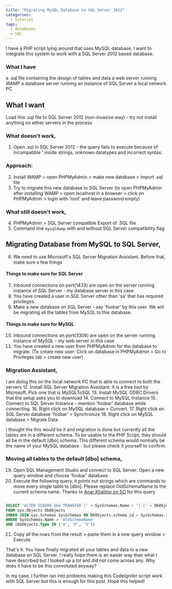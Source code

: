 ```yaml
---
title: "Migrating MySQL Database to SQL Server 2012"
categories:
  - tutorial
tags:
  - databases
  - SQL
---
```


I have a PHP script lying around that uses MySQL database. I want to integrate this system to work with a SQL Server 2012 based database.

### What I have
a .sql file containing the design of tables and data
a web server running WAMP
a database server running an instance of SQL Server
a local network PC

## What I want
Load this .sql file to SQL Server 2012
(non-invasive way) - try not install anything on either servers in the process

### What doesn't work,
1. Open .sql in SQL Server 2012 - the query fails to execute because of incompatible \' inside strings, unknown datatypes and incorrect syntax.

### Approach:
2. Install WAMP > open PHPMyAdmin > make new database > import .sql file
3. Try to migrate this new database to SQL Server
(to open PHPMyAdmin after installing WAMP > open localhost in a browser > click on PHPMyAdmin > login with 'root' and leave password empty)

### What still doesn't work,
4. PHPMyAdmin > SQL Server compatible Export of .SQL file
5. Command line `mysqldump` with and without SQL Server compatibility flag

## Migrating Database from MySQL to SQL Server,
6. We need to use Microsoft's SQL Server Migration Assistant.
Before that, make sure a few things

#### Things to make sure for SQL Server
7. Inbound connections on port(1433) are open on the server running instance of SQL Server - my database server in this case
8. You have created a user in SQL Server other than 'sa' that has required privileges.
9. Make a new database on SQL Server - say 'foobar' by this user. We will be migrating all the tables from MySQL to this database.

#### Things to make sure for MySQL
10. Inbound connections on port(3306) are open on the server running instance of MySQL - my web server in this case
11. You have created a new user from PHPMyAdmin for the database to migrate.
(To create new user: Click on database in PHPMyAdmin > Go to Privileges tab > create new user)

### Migration Assistant,   
I am doing this on the local network PC that is able to connect to both the servers
12. Install SQL Server Migration Assistant. It is a free tool by Microsoft. Pick one that is MySQLToSQL
13. Install MySQL ODBC Drivers that the setup asks you to download
14. Connect to MySQL Instance
15. Connect to SQL Server Instance - mention 'foobar' database while connecting.
16. Right click on MySQL database > Convert.
17. Right click on SQL Server database 'foobar' > Synchronize
18. Right click on MySQL database > Migrate Data

I thought the this would be it and migration is done but currently all the tables are in a different schema. To be usable to the PHP Script, they should all be in the default [dbo] schema. This different schema would normally be the name of your MySQL database - but please check it yourself to confirm.

### Moving all tables to the default [dbo] schema,
19. Open SQL Management Studio and connect to SQL Server. Open a new query window and choose 'foobar' database  
20. Execute the following query, it prints out strings which are commands to move every single table to [dbo]. Please replace OldSchemaName to the current schema name.
Thanks to [Anar Khalilov on SO](https://stackoverflow.com/a/17571234) for this query

```sql

SELECT 'ALTER SCHEMA dbo TRANSFER [' + SysSchemas.Name + '].[' + DbObjects.Name + '];'
FROM sys.Objects DbObjects
INNER JOIN sys.Schemas SysSchemas ON DbObjects.schema_id = SysSchemas.schema_id
WHERE SysSchemas.Name = 'OldSchemaName'
AND (DbObjects.Type IN ('U', 'P', 'V'))

```
21. Copy all the rows from the result > paste them in a new query window > Execute

That's it. You have finally migrated all your tables and data to a new database on SQL Server. I really hope there is an easier way than what I have described but I looked up a lot and did not come across any. Why does it have to be this convoluted anyway?

In my case, I further ran into problems making this CodeIgniter script work with SQL Server but this is enough for this post. Hope this helped!